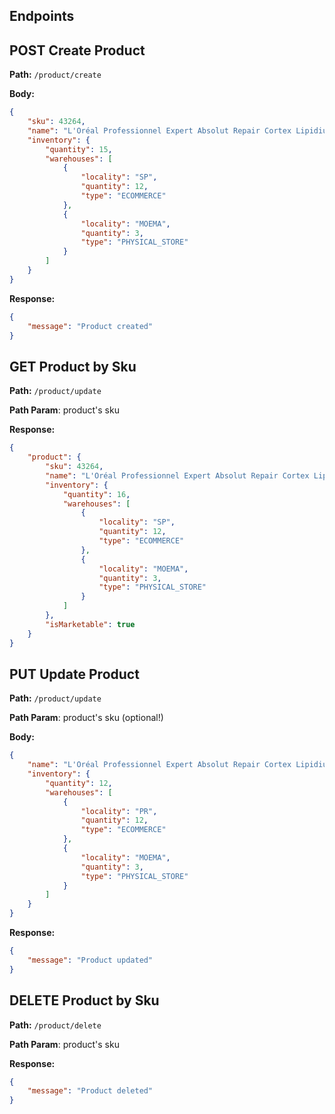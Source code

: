 ## Endpoints

## **POST** Create Product

**Path:** `/product/create`

**Body:**

```json
{
    "sku": 43264,
    "name": "L'Oréal Professionnel Expert Absolut Repair Cortex Lipidium - Máscara de Reconstrução 500g",
    "inventory": {
        "quantity": 15,
        "warehouses": [
            {
                "locality": "SP",
                "quantity": 12,
                "type": "ECOMMERCE"
            },
            {
                "locality": "MOEMA",
                "quantity": 3,
                "type": "PHYSICAL_STORE"
            }
        ]
    }
}
```
**Response:**
```json
{
    "message": "Product created"
}
```

## **GET** Product by Sku

**Path:** `/product/update`

**Path Param**: product's sku

**Response:**

```json
{
    "product": {
        "sku": 43264,
        "name": "L'Oréal Professionnel Expert Absolut Repair Cortex Lipidium - Máscara de Reconstrução 500g",
        "inventory": {
            "quantity": 16,
            "warehouses": [
                {
                    "locality": "SP",
                    "quantity": 12,
                    "type": "ECOMMERCE"
                },
                {
                    "locality": "MOEMA",
                    "quantity": 3,
                    "type": "PHYSICAL_STORE"
                }
            ]
        },
        "isMarketable": true
    }
}
```
## **PUT** Update Product

**Path:** `/product/update`

**Path Param**: product's sku (optional!)

**Body:**

```json
{
    "name": "L'Oréal Professionnel Expert Absolut Repair Cortex Lipidium",
    "inventory": {
        "quantity": 12,
        "warehouses": [
            {
                "locality": "PR",
                "quantity": 12,
                "type": "ECOMMERCE"
            },
            {
                "locality": "MOEMA",
                "quantity": 3,
                "type": "PHYSICAL_STORE"
            }
        ]
    }
}
```
**Response:**
```json
{
    "message": "Product updated"
}
```

## **DELETE** Product by Sku

**Path:** `/product/delete`

**Path Param**: product's sku

**Response:**

```json
{
    "message": "Product deleted"
}
```
